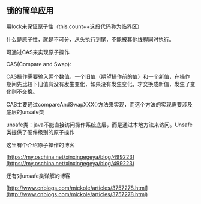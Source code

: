 ## 锁的简单应用

用lock来保证原子性（this.count++这段代码称为临界区）

什么是原子性，就是不可分，从头执行到尾，不能被其他线程同时执行。

可通过CAS来实现原子操作

CAS\(Compare and Swap\):

CAS操作需要输入两个数值，一个旧值（期望操作前的值）和一个新值，在操作期间先比较下旧值有没有发生变化，如果没有发生变化，才交换成新值，发生了变化则不交换。

CAS主要通过compareAndSwapXXX\(\)方法来实现，而这个方法的实现需要涉及底层的unsafe类

unsafe类：java不能直接访问操作系统底层，而是通过本地方法来访问。Unsafe类提供了硬件级别的原子操作

这里有个介绍原子操作的博客

[https://my.oschina.net/xinxingegeya/blog/499223](https://my.oschina.net/xinxingegeya/blog/499223)

还有对unsafe类详解的博客

[http://www.cnblogs.com/mickole/articles/3757278.html](http://www.cnblogs.com/mickole/articles/3757278.html)

